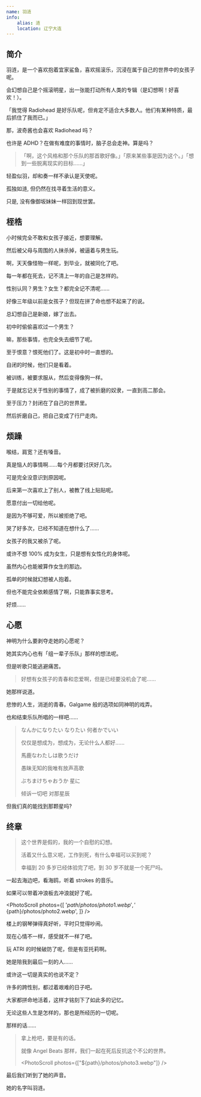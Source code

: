 ```yaml
---
name: 羽涟
info:
    alias: 涟
    location: 辽宁大连
---
```


## 简介

<!-- (本段为客观叙述) -->

羽涟，是一个喜欢抱着宜家鲨鱼，喜欢摇滚乐，沉浸在属于自己的世界中的女孩子呢。

会幻想自己是个摇滚明星，出一张能打动所有人类的专辑（是幻想啊！好喜欢！）。

「我觉得 Radiohead 是好乐队呢，但肯定不适合大多数人。他们有某种特质，最后抓住了我而已。」

那，波奇酱也会喜欢 Radiohead 吗？

<!-- 波奇酱（后藤一里）：Bocchi-chan -->

也许是 ADHD？在做有难度的事情时，脑子总会走神。算是吗？

> 「啊，这个风格和那个乐队的那首歌好像。」「原来某些事是因为这个。」「想到一些脱离现实的目标……」

轻盈似羽，却和奏一样不承认是天使呢。

<!-- 奏（立华奏）：(Tachibana) Kanade，Angel Beats 的天使 -->

孤独如涟, 但仍然在找寻着生活的意义。

只是, 没有像御坂妹妹一样回到现世罢。

<!-- 御坂妹妹：Misaka's little sister -->

## 桎梏

<!-- (本段实际为第一人称) -->

小时候完全不敢和女孩子接近，想要理解。

然后被父母与周围的人抹杀掉，被逼着与男生玩。

啊，天天像怪物一样呢，到毕业，就被同化了吧。

每一年都在死去，记不清上一年的自己是怎样的。

性别认同？男生？女生？都完全记不清呢……

好像三年级以前是女孩子？但现在拼了命也想不起来了的说。

总幻想自己是新娘，嫁了出去。

初中时偷偷喜欢过一个男生？

嘛，那些事情，也完全失去细节了呢。

至于恨意？恨死他们了。这是初中时一直想的。

自闭的时候，他们只是看着。

被训练，被要求服从，然后变得像狗一样。

于是就忘记关于性别的事情了，成了被折磨的奴隶，一直到高二那会。

至于压力？封闭在了自己的世界里。

然后折磨自己，把自己变成了行尸走肉。

## 烦躁 

<!-- 这里标题对应的英文词是 dysphoria -->

<!-- (本段实际为第一人称) -->

喉结，肩宽？还有嗓音。

真是恼人的事情啊……每个月都要讨厌好几次。

可是完全没意识到原因呢。

后来第一次喜欢上了别人，被教了线上贴贴呢。

愿意付出一切给他呢。

是因为不够可爱，所以被拒绝了吧。

哭了好多次，已经不知道在想什么了……

女孩子的我又被杀了呢。

或许不想 100% 成为女生，只是想有女性化的身体呢。

虽然内心也能被算作女生的那边。

孤单的时候就幻想被人抱着。

但也不能完全依赖感情了啊，只能靠事实思考。

好烦……

## 心愿

<!-- (本段实际为客观叙述) -->

神明为什么要剥夺走她的心愿呢？

她其实内心也有「组一辈子乐队」那样的想法呢。

但是听歌只能逃避痛苦。

> 好想有女孩子的青春和恋爱啊，但是已经要没机会了呢……

她那样说道。

悲惨的人生，消逝的青春。Galgame 般的选项如同神明的戏弄。

也和结束乐队所唱的一样吧……

<!-- 结束乐队：Kessoku Band -->

> なんかになりたい なりたい 何者かでいい
>
> 仅仅是想成为，想成为，无论什么人都好……
> 
> 馬鹿なわたしは歌うだけ
>
> 愚昧无知的我唯有放声高歌
> 
> ぶちまけちゃおうか 星に
>
> 倾诉一切吧 对那星辰

<!-- From ギターと孤独と蒼い惑星 (Guitar, Loneliness and Blue Planet) (English Translation)： -->

但我们真的能找到那颗星吗?

## 终章

<!-- (此处开始为第一人称叙述) -->

> 这个世界是假的，我的一个自慰的幻想。
> 
> 活着又什么意义呢，工作到死，有什么幸福可以买到呢？
> 
> 幸福到 20 多岁已经体验完了吧，到 30 岁不就是一个死尸吗。

一起去海边吧，看海鸥，听着 strokes 的音乐。

如果可以带着冲浪板去冲浪就好了呢。

<PhotoScroll photos={[
    '${path}/photos/photo1.webp',
    '${path}/photos/photo2.webp',
]} />

楼上的钢琴弹得真好听，平时只觉得吵闹。

现在心情不一样，感受就不一样了吧。

玩 ATRI 的时候破防了呢，但是有亚托莉啊。

<!-- ATRI: 即 ATRI -My Dear Moments- -->

<!-- 亚托莉：Atri -->

她是陪我到最后一刻的人……

或许这一切是真实的也说不定？

许多的跨性别，都过着艰难的日子吧。

大家都拼命地活着，这样才铭刻下了如此多的记忆。

无论这些人生是怎样的，那也是所经历的一切呢。

那样的话……

> 拿上枪吧，要是有的话。
> 
> 就像 Angel Beats 那样，我们一起在死后反抗这个不公的世界。
> 
> <PhotoScroll photos={["${path}/photos/photo3.webp"]} />

<!-- (此处从第一人称转客观叙述) -->

最后我们听到了她的声音。

她的名字叫羽涟。
